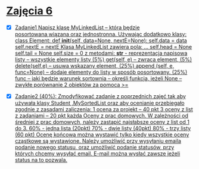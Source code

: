 # [Zajęcia 6](ZAD_1/lab5.pdf)

- [x] [Zadanie1
Napisz klasę MyLinkedList – która będzie posortowana,wiązana oraz jednostronna.
Używając dodatkowo klasy:
class Element:
def __init__(self, data=None, nextE=None):
self.data = data
self.nextE = nextE
Klasa MyLinkedList zawiera pola:
...
self.head = None
self.tail = None
self.size = 0
z metodami:
__str__ - reprezentacja napisowa listy – wszystkie elementy listy (5%)
get(self, e) – zwraca element, (5%)
delete(self,e) – usuwa wskazany element,
(25%)
append (self, e, func=None) – dodaje elementy do listy w sposób posortowany. (25%)
func – jaki będzie warunek sortownia – określi funkcja, jeżeli None – zwykłe porównanie 2
obiektów za pomocą >=](./ZAD_1)
- [x]  [Zadanie2 (40%):
Zmodyfikować zadanie z poprzednich zajęć tak aby używała klasy Student ,MySortedList oraz aby
ocenianie przebiegało zgodnie z zasadami zaliczenia:
1 ocena za projekt – 40 pkt
3 oceny z list z zadaniami – 20 pkt każda
Oceny z prac domowych.
W zależności od średniej z prac domowych, należy zastąpić najsłabsze oceny z list od 1 do 3.
60% - jedna lista (20pkt)
70% - dwie listy (40pkt)
80% - trzy listy (60 pkt)
Ocenę końcową można wystawić tylko kiedy wszystkie oceny cząstkowe są wystawione.
Należy umożliwić przy wysyłaniu emaila podanie nowego statusu, oraz umożliwić podanie
statusów, przy których chcemy wysyłać email. E-mail można wysłać zawsze jeżeli status na to
pozwala.](./ZAD_2)



